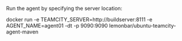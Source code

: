 Run the agent by specifying the server location:

docker run -e TEAMCITY_SERVER=http://buildserver:8111 -e AGENT_NAME=agent01 -dt -p 9090:9090 lemonbar/ubuntu-teamcity-agent-maven
